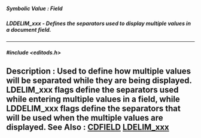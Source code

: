 ##### Symbolic Value : Field
##### LDDELIM_xxx - Defines the separators used to display multiple values in a document field.
---
##### #include <editods.h>
**Description :**
Used to define  how multiple values will be separated while they are being 
displayed.  LDELIM_xxx flags define the separators used while entering multiple 
values in a field, while LDDELIM_xxx flags define the separators that will be 
used when the multiple values are displayed.
**See Also :**
[CDFIELD](D:/md_files/CDFIELD.md)
[LDELIM_xxx](D:/md_files/LDELIM_xxx.md)
---
